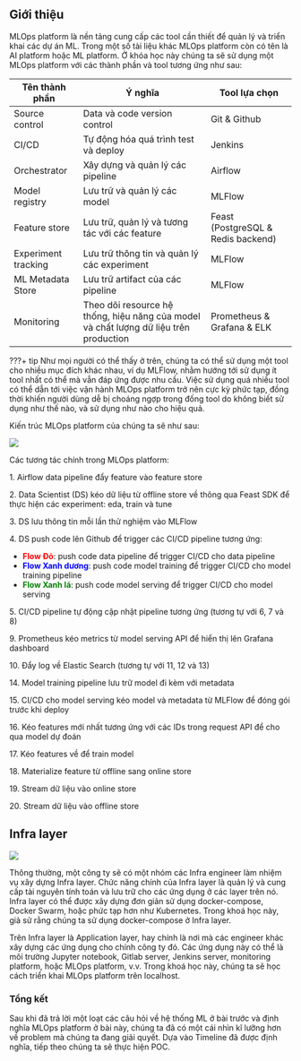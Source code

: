 ## Giới thiệu
MLOps platform là nền tảng cung cấp các tool cần thiết để quản lý và triển khai các dự án ML. Trong một số tài liệu khác MLOps platform còn có tên là AI platform hoặc ML platform. Ở khóa học này chúng ta sẽ sử dụng một MLOps platform với các thành phần và tool tương ứng như sau:

| Tên thành phần      | Ý nghĩa                                                                               | Tool lựa chọn                      |
| ------------------- | ------------------------------------------------------------------------------------- | ---------------------------------- |
| Source control      | Data và code version control                                                          | Git & Github                       |
| CI/CD               | Tự động hóa quá trình test và deploy                                                  | Jenkins                            |
| Orchestrator        | Xây dựng và quản lý các pipeline                                                      | Airflow                            |
| Model registry      | Lưu trữ và quản lý các model                                                          | MLFlow                             |
| Feature store       | Lưu trữ, quản lý và tương tác với các feature                                         | Feast (PostgreSQL & Redis backend) |
| Experiment tracking | Lưu trữ thông tin và quản lý các experiment                                           | MLFlow                             |
| ML Metadata Store   | Lưu trữ artifact của các pipeline                                                     | MLFlow                             |
| Monitoring          | Theo dõi resource hệ thống, hiệu năng của model và chất lượng dữ liệu trên production | Prometheus & Grafana & ELK         |

???+ tip
    Như mọi người có thể thấy ở trên, chúng ta có thể sử dụng một tool cho nhiều mục đích khác nhau, ví dụ MLFlow, nhằm hướng tới sử dụng ít tool nhất có thể mà vẫn đáp ứng được nhu cầu. Việc sử dụng quá nhiều tool có thể dẫn tới việc vận hành MLOps platform trở nên cực kỳ phức tạp, đồng thời khiến người dùng dễ bị choáng ngợp trong đống tool do không biết sử dụng như thế nào, và sử dụng như nào cho hiệu quả.

Kiến trúc MLOps platform của chúng ta sẽ như sau:

<img src="../../../assets/images/mlops-crash-course/tong-quan-he-thong/mlops-platform/architecture.png" loading="lazy" />

Các tương tác chính trong MLOps platform:

1\. Airflow data pipeline đẩy feature vào feature store

2\. Data Scientist (DS) kéo dữ liệu từ offline store về thông qua Feast SDK để thực hiện các experiment: eda, train và tune

3\. DS lưu thông tin mỗi lần thử nghiệm vào MLFlow

4\. DS push code lên Github để trigger các CI/CD pipeline tương ứng:

- <span style="color:red">**Flow Đỏ**</span>: push code data pipeline để trigger CI/CD cho data pipeline
- <span style="color:blue">**Flow Xanh dương**</span>: push code model training để trigger CI/CD cho model training pipeline
- <span style="color:green">**Flow Xanh lá**</span>: push code model serving để trigger CI/CD cho model serving

5\. CI/CD pipeline tự động cập nhật pipeline tương ứng (tương tự với 6, 7 và 8)

9\. Prometheus kéo metrics từ model serving API để hiển thị lên Grafana dashboard

10\. Đẩy log về Elastic Search (tương tự với 11, 12 và 13)

14\. Model training pipeline lưu trữ model đi kèm với metadata

15\. CI/CD cho model serving kéo model và metadata từ MLFlow để đóng gói trước khi deploy

16\. Kéo features mới nhất tương ứng với các IDs trong request API để cho qua model dự đoán

17\. Kéo features về để train model

18\. Materialize feature từ offline sang online store

19\. Stream dữ liệu vào online store

20\. Stream dữ liệu vào offline store

## Infra layer

<img src="../../../assets/images/mlops-crash-course/tong-quan-he-thong/mlops-platform/enterprise-architecture.png" loading="lazy" />

Thông thường, một công ty sẽ có một nhóm các Infra engineer làm nhiệm vụ xây dựng Infra layer. Chức năng chính của Infra layer là quản lý và cung cấp tài nguyên tính toán và lưu trữ cho các ứng dụng ở các layer trên nó. Infra layer có thể được xây dựng đơn giản sử dụng docker-compose, Docker Swarm, hoặc phức tạp hơn như Kubernetes. Trong khoá học này, giả sử rằng chúng ta sử dụng docker-compose ở Infra layer.

Trên Infra layer là Application layer, hay chính là nơi mà các engineer khác xây dựng các ứng dụng cho chính công ty đó. Các ứng dụng này có thể là môi trường Jupyter notebook, Gitlab server, Jenkins server, monitoring platform, hoặc MLOps platform, v.v. Trong khoá học này, chúng ta sẽ học cách triển khai MLOps platform trên localhost.

### Tổng kết

Sau khi đã trả lời một loạt các câu hỏi về hệ thống ML ở bài trước và định nghĩa MLOps platform ở bài này, chúng ta đã có một cái nhìn kĩ lưỡng hơn về problem mà chúng ta đang giải quyết. Dựa vào Timeline đã được định nghĩa, tiếp theo chúng ta sẽ thực hiện POC.

